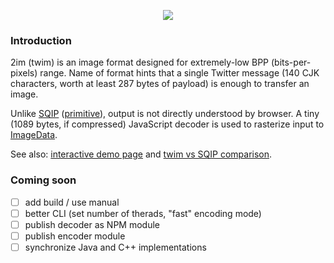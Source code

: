 <p align="center"><img src="https://eustas.github.io/2im/cat.gif" /></p>

### Introduction

2im (twim) is an image format designed for extremely-low BPP (bits-per-pixels) range. Name of format hints that a single Twitter message (140 CJK characters, worth at least 287 bytes of payload) is enough to transfer an image.

Unlike [SQIP](https://github.com/axe312ger/sqip) ([primitive](https://github.com/fogleman/primitive)), output is not directly understood by browser. A tiny (1089 bytes, if compressed) JavaScript decoder is used to rasterize input to [ImageData](https://developer.mozilla.org/en-US/docs/Web/API/ImageData).

See also: [interactive demo page](https://eustas.github.io/2im/) and [twim vs SQIP comparison](https://eustas.github.io/2im/twim-vs-sqip.html).

### Coming soon
 - [ ] add build / use manual
 - [ ] better CLI (set number of therads, "fast" encoding mode)
 - [ ] publish decoder as NPM module
 - [ ] publish encoder module
 - [ ] synchronize Java and C++ implementations
